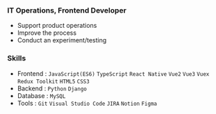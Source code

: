 
### IT Operations, Frontend Developer 
- Support product operations
- Improve the process
- Conduct an experiment/testing 

### Skills
- Frontend : `JavaScript(ES6)` `TypeScript`
             `React Native` `Vue2` `Vue3` `Vuex` `Redux Toolkit` `HTML5` `CSS3`
- Backend : `Python` `Django`
- Database : `MySQL`
- Tools : `Git` `Visual Studio Code` `JIRA` `Notion` `Figma`

